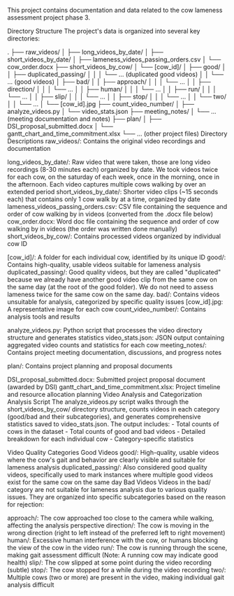 This project contains documentation and data related to the cow lameness assessment project phase 3.

Directory Structure
The project's data is organized into several key directories:

.
├── raw_videos/
│   ├── long_videos_by_date/
│   ├── short_videos_by_date/
│   ├── lameness_videos_passing_orders.csv
│   └── cow_order.docx
├── short_videos_by_cow/
│   └── [cow_id]/
│       ├── good/
│       │   ├── duplicated_passing/
│       │   │   └── ... (duplicated good videos)
│       │   └── ... (good videos)
│       ├── bad/
│       │   ├── approach/
│       │   │   └── ...
│       │   ├── direction/
│       │   │   └── ...
│       │   ├── human/
│       │   │   └── ...
│       │   ├── run/
│       │   │   └── ...
│       │   ├── slip/
│       │   │   └── ...
│       │   ├── stop/
│       │   │   └── ...
│       │   └── two/
│       │       └── ...
│       └── [cow_id].jpg
├── count_video_number/
│   ├── analyze_videos.py
│   └── video_stats.json
├── meeting_notes/
│   └── ... (meeting documentation and notes)
├── plan/
│   ├── DSI_proposal_submitted.docx
│   └── gantt_chart_and_time_commitment.xlsx
└── ... (other project files)
Directory Descriptions
raw_videos/: Contains the original video recordings and documentation

long_videos_by_date/: Raw video that were taken, those are long video recordings (8-30 minutes each) organized by date. We took videos twice for each cow, on the saturday of each week, once in the morning, once in the afternoon. Each video captures multiple cows walking by over an extended period
short_videos_by_date/: Shorter video clips (~15 seconds each) that contains only 1 cow walk by at a time, organized by date
lameness_videos_passing_orders.csv: CSV file containing the sequence and order of cow walking by in videos (converted from the .docx file below)
cow_order.docx: Word doc file containing the sequence and order of cow walking by in videos (the order was written done manually)
short_videos_by_cow/: Contains processed videos organized by individual cow ID

[cow_id]/: A folder for each individual cow, identified by its unique ID
good/: Contains high-quality, usable videos suitable for lameness analysis
duplicated_passing/: Good quality videos, but they are called "duplicated" because we already have another good video clip from the same cow on the same day (at the root of the good folder). We do not need to assess lameness twice for the same cow on the same day.
bad/: Contains videos unsuitable for analysis, categorized by specific quality issues
[cow_id].jpg: A representative image for each cow
count_video_number/: Contains analysis tools and results

analyze_videos.py: Python script that processes the video directory structure and generates statistics
video_stats.json: JSON output containing aggregated video counts and statistics for each cow
meeting_notes/: Contains project meeting documentation, discussions, and progress notes

plan/: Contains project planning and proposal documents

DSI_proposal_submitted.docx: Submitted project proposal document (awarded by DSI)
gantt_chart_and_time_commitment.xlsx: Project timeline and resource allocation planning
Video Analysis and Categorization
Analysis Script
The analyze_videos.py script walks through the short_videos_by_cow/ directory structure, counts videos in each category (good/bad and their subcategories), and generates comprehensive statistics saved to video_stats.json. The output includes: - Total counts of cows in the dataset - Total counts of good and bad videos - Detailed breakdown for each individual cow - Category-specific statistics

Video Quality Categories
Good Videos
good/: High-quality, usable videos where the cow's gait and behavior are clearly visible and suitable for lameness analysis
duplicated_passing/: Also considered good quality videos, specifically used to mark instances where multiple good videos exist for the same cow on the same day
Bad Videos
Videos in the bad/ category are not suitable for lameness analysis due to various quality issues. They are organized into specific subcategories based on the reason for rejection:

approach/: The cow approached too close to the camera while walking, affecting the analysis perspective
direction/: The cow is moving in the wrong direction (right to left instead of the preferred left to right movement)
human/: Excessive human interference with the cow, or humans blocking the view of the cow in the video
run/: The cow is running through the scene, making gait assessment difficult (Note: A running cow may indicate good health)
slip/: The cow slipped at some point during the video recording (subtle)
stop/: The cow stopped for a while during the video recording
two/: Multiple cows (two or more) are present in the video, making individual gait analysis difficult
